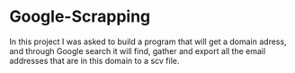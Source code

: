 # Google-Scrapping
In this project I was asked to build a program that will get a domain adress, and through Google search it will find, gather and export all the email addresses that are in this domain to a scv file.
